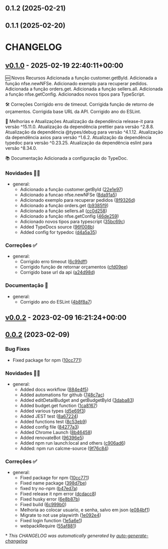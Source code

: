 ## 0.1.2 (2025-02-21)



## 0.1.1 (2025-02-20)



# CHANGELOG

## [v0.1.0](https://github.com/icleitoncosta/calcme-js/releases/tag/v0.1.0) - 2025-02-19 22:40:11+00:00

🆕 Novos Recursos
Adicionada a função customer.getById.
Adicionada a função nfse.newNFSe.
Adicionado exemplo para recuperar pedidos.
Adicionada a função orders.get.
Adicionada a função sellers.all.
Adicionada a função nfse.getConfig.
Adicionados novos tipos para TypeScript.

🛠️ Correções
Corrigido erro de timeout.
Corrigida função de retorno de orçamentos.
Corrigida base URL da API.
Corrigido ano do ESLint.

🔧 Melhorias e Atualizações
Atualização da dependência release-it para versão ^15.11.0.
Atualização da dependência prettier para versão ^2.8.8.
Atualização da dependência @types/debug para versão ^4.1.12.
Atualização da dependência axios para versão ^1.6.2.
Atualização da dependência typedoc para versão ^0.23.25.
Atualização da dependência eslint para versão ^8.34.0.

📚 Documentação
Adicionada a configuração do TypeDoc.

### Novidades 🎉🚀

- general:
  - Adicionado a função customer.getById ([22e1e97](https://github.com/icleitoncosta/calcme-js/commit/22e1e97cb11e8ed2d09ef5ca5c57869fde50e6b0))
  - Adicionado a funcao nfse.newNFSe ([8da91a5](https://github.com/icleitoncosta/calcme-js/commit/8da91a5a76a33c3d7dd5fe85b55c09c980c1ec46))
  - Adicionado exemplo para recuperar pedidos ([8f9326d](https://github.com/icleitoncosta/calcme-js/commit/8f9326d332acf0ed31f917593038408b240d93c3))
  - Adicionado a função orders.get ([b9385f9](https://github.com/icleitoncosta/calcme-js/commit/b9385f9b264159ad746d2e3f34395820500aad39))
  - Adicionado a função sellers.all ([cc0d258](https://github.com/icleitoncosta/calcme-js/commit/cc0d2580e4310e58ff538e9e74aca68614f86a7e))
  - Adicionado a função nfse.getConfig ([46de259](https://github.com/icleitoncosta/calcme-js/commit/46de259a05516204e6e462faed47538b49ef2b16))
  - Adicionado novos tipos para typescript ([35bc69c](https://github.com/icleitoncosta/calcme-js/commit/35bc69c769c3ebf58b951f0fc7c8bec5d5d2a061))
  - Added TypeDocs source ([96f008b](https://github.com/icleitoncosta/calcme-js/commit/96f008bf22342b526e58c9fdba2e0a45f3135afb))
  - Added config for typedoc ([d4a5a35](https://github.com/icleitoncosta/calcme-js/commit/d4a5a357dfca4ec7cc8133db35aaedbcec6d7897))

### Correções ✅

- general:
  - Corrigido erro timeout ([6c99dff](https://github.com/icleitoncosta/calcme-js/commit/6c99dffe2a84a727801f413058ad6026ed6e953e))
  - Corrigido função de retornar orçamentos ([cfd09ee](https://github.com/icleitoncosta/calcme-js/commit/cfd09ee769d321bdd90b83ba95428ad3731ba8a7))
  - Corrigido base url da api ([a24d98d](https://github.com/icleitoncosta/calcme-js/commit/a24d98ddac9e4c47e60842b2c385e7c76a1ac1e9))

### Documentação 📄

- general:
  - Corrigido ano do ESLint ([4b8f8a7](https://github.com/icleitoncosta/calcme-js/commit/4b8f8a787edb2f9ff914ed6f588e7ab10ffea4bd))

## [v0.0.2](https://github.com/icleitoncosta/calcme-js/releases/tag/v0.0.2) - 2023-02-09 16:21:24+00:00

## [0.0.2](https://github.com/icleitoncosta/calcme-js/compare/0.0.1...v0.0.2) (2023-02-09)


### Bug Fixes

* Fixed package for npm ([10cc771](https://github.com/icleitoncosta/calcme-js/commit/10cc77178d9c4c37a8d0bf96eae4d067147d9e64))

### Novidades 🎉🚀

- general:
  - Added docs workflow ([884e4f5](https://github.com/icleitoncosta/calcme-js/commit/884e4f55825dee618ec0c379f6b0df49f77822c0))
  - Added automations for github ([748c7ac](https://github.com/icleitoncosta/calcme-js/commit/748c7ace170650e8625a4f48d1576e1cc42c7755))
  - Added editDetailBudget and getBudgetById ([3daba83](https://github.com/icleitoncosta/calcme-js/commit/3daba83998906cbbbae09d8e35f1daf9e21c2c87))
  - Added budget.get function ([1ca8167](https://github.com/icleitoncosta/calcme-js/commit/1ca8167d5c4324c57e02d8d63b5ca278bd84d342))
  - Added various types ([d5e69f3](https://github.com/icleitoncosta/calcme-js/commit/d5e69f3d2867fd9d3e29a315784393406fb4c080))
  - Added JEST test ([8a67224](https://github.com/icleitoncosta/calcme-js/commit/8a67224b02bea1063a4e163c30691863c3dac8bb))
  - Added functions test ([8c53eb9](https://github.com/icleitoncosta/calcme-js/commit/8c53eb96ed8d1db01da4b5183f984959295f7be3))
  - Added config file ([84277a3](https://github.com/icleitoncosta/calcme-js/commit/84277a39efdfbc943eabdd6e1dc6d67bcaad8c15))
  - Added Chrome Launch ([8b46458](https://github.com/icleitoncosta/calcme-js/commit/8b46458bb99e967772e1611780ce1c4a16c794e1))
  - Added renovateBot ([96396e5](https://github.com/icleitoncosta/calcme-js/commit/96396e58da78d17df346153ea472fe21182fab69))
  - Added npm run launch:local and others ([c906ad6](https://github.com/icleitoncosta/calcme-js/commit/c906ad6d4e6a3bf38b1275e9260decafb11284ec))
  - Added: npm run calcme-source ([9f76c84](https://github.com/icleitoncosta/calcme-js/commit/9f76c84d51f7fadb499e7f98371a32fc0c0426cc))

### Correções ✅

- general:
  - Fixed package for npm ([10cc771](https://github.com/icleitoncosta/calcme-js/commit/10cc77178d9c4c37a8d0bf96eae4d067147d9e64))
  - Fixed name package ([398d7be](https://github.com/icleitoncosta/calcme-js/commit/398d7becec7902075ab0063dd4f5c0e63fc86b99))
  - fixed try no-npm ([b47ed7a](https://github.com/icleitoncosta/calcme-js/commit/b47ed7ae7a57eae5bfcae957db82e93106519007))
  - Fixed release it npm error ([dcdacc8](https://github.com/icleitoncosta/calcme-js/commit/dcdacc870ea6b07d45edd9192bd4983e648a3cd9))
  - Fixed husky error ([6e8b87b](https://github.com/icleitoncosta/calcme-js/commit/6e8b87b3677b52367ce4519157d5b8d135e9ecef))
  - Fixed build ([6c999b0](https://github.com/icleitoncosta/calcme-js/commit/6c999b03386da4883f0b5e8fd107ab5b06d3df82))
  - Melhoria ao colocar usuario, e senha, salvo em json ([e084bf1](https://github.com/icleitoncosta/calcme-js/commit/e084bf162d7f7c9c326c71a7a79cde0db546b2d1))
  - Migrate to not use playwirth ([1e092e4](https://github.com/icleitoncosta/calcme-js/commit/1e092e4a99daa2321e878fc6e5eb0ed7cab6741e))
  - Fixed login function ([1e5a6e1](https://github.com/icleitoncosta/calcme-js/commit/1e5a6e1a48a6161606de5a425b72286476d6017d))
  - webpackRequire ([55af881](https://github.com/icleitoncosta/calcme-js/commit/55af88114e429557a7f8ec5ed4b51183201ae9d1))

\* *This CHANGELOG was automatically generated by [auto-generate-changelog](https://github.com/BobAnkh/auto-generate-changelog)*
